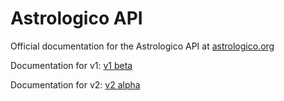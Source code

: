 # Astrologico API

Official documentation for the Astrologico API at [astrologico.org](https://astrologico.org)

Documentation for v1: [v1 beta](v1)

Documentation for v2: [v2 alpha](v2)